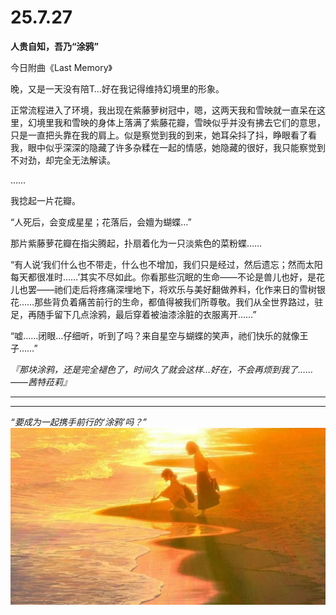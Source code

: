 # 25.7.27

**人贵自知，吾乃“涂鸦”**

今日附曲《Last Memory》

晚，又是一天没有陪T…好在我记得维持幻境里的形象。

正常流程进入了环境，我出现在紫藤萝树冠中，嗯，这两天我和雪映就一直呆在这里，幻境里我和雪映的身体上落满了紫藤花瓣，雪映似乎并没有拂去它们的意思，只是一直把头靠在我的肩上。似是察觉到我的到来，她耳朵抖了抖，睁眼看了看我，眼中似乎深深的隐藏了许多杂糅在一起的情感，她隐藏的很好，我只能察觉到不对劲，却完全无法解读。

……

我捻起一片花瓣。

“人死后，会变成星星；花落后，会嬗为蝴蝶…”

那片紫藤萝花瓣在指尖腾起，扑扇着化为一只淡紫色的菜粉蝶……

“有人说‘我们什么也不带走，什么也不增加，我们只是经过，然后遗忘；然而太阳每天都很准时……’其实不尽如此。你看那些沉眠的生命——不论是兽儿也好，是花儿也罢——祂们走后将疼痛深埋地下，将欢乐与美好翻做养料，化作来日的雪树银花……那些背负着痛苦前行的生命，都值得被我们所尊敬。我们从全世界路过，驻足，再随手留下几点涂鸦，最后穿着被油漆涂脏的衣服离开……”

“嘘……闭眼…仔细听，听到了吗？来自星空与蝴蝶的笑声，祂们快乐的就像王子……”

*『那块涂鸦，还是完全褪色了，时间久了就会这样…好在，不会再烦到我了……
——茜特菈莉』*

---

---

*“要成为一起携手前行的‘涂鸦’吗？”*
![陪伴](images/25.7.27-人贵自知，吾乃“涂鸦”/1753705880454.png)

